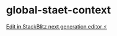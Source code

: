 # global-staet-context

[Edit in StackBlitz next generation editor ⚡️](https://stackblitz.com/~/github.com/masa-maki/global-staet-context)